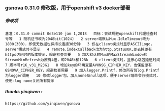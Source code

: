 ### gsnova 0.31.0 修改版，用于openshift v3 docker部署  

  
##### 修改项  
`
基准：0.31.0 commit 0e3e110 jan 1,2018  
目标：尝试规避openshift代理检查封号等  
1 随机证书改为2048bit(1024)  
2 server端默认Mux.IdleTimeout改为1800(300)，即使无数据也保持长连接30分钟  
3 仅在client模式时显示ASCIILogo，server模式时不显示  
4 remote.indexCallback改为http.StatusOK,即去掉原有https访问时的版本提示，规避检查需要  
5 加大默认的Mux的MaxStreamWindow和StreamMinRefresh为原有4倍，即2048k和128k  
6 client模式时，显示心跳包延迟时间  
7 版本号r16_v31_M23G1  
8 增加key的环境变量AVONSG_CIPHER_KEY，也保留原有GSNOVA_CIPHER_KEY，规避检查需要  
9 加入logger.Printf，修改所有包log.Printf为logger调用  
10 修改logger包，加入none及null选项，便于server端命令行模式时，使用-log none关闭所有提示  
`
  
  
  
##### thanks yinqiwen :  
	https://github.com/yinqiwen/gsnova  
  
  
  
